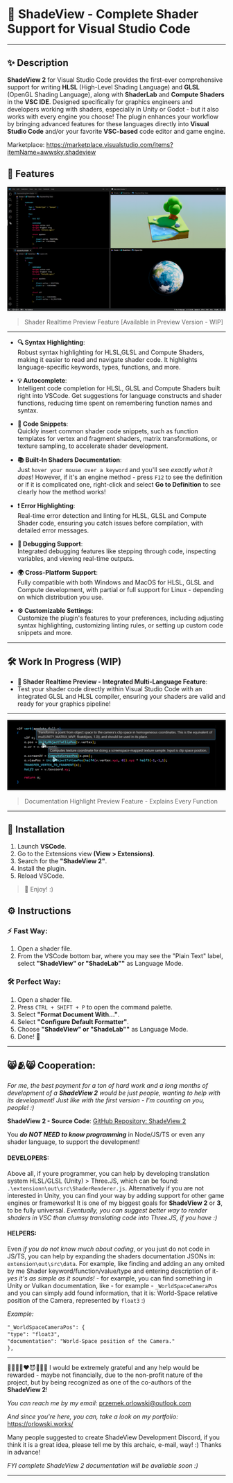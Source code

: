 # 🌈 ShadeView - Complete Shader Support for Visual Studio Code

---

## ✨ Description

**ShadeView 2** for Visual Studio Code provides the first-ever comprehensive support for writing **HLSL** (High-Level Shading Language) and **GLSL** (OpenGL Shading Language), along with **ShaderLab** and **Compute Shaders** in the **VSC IDE**. Designed specifically for graphics engineers and developers working with shaders, especially in Unity or Godot - but it also works with every engine you choose!
The plugin enhances your workflow by bringing advanced features for these languages directly into **Visual Studio Code** and/or your favorite **VSC-based** code editor and game engine.

Marketplace: https://marketplace.visualstudio.com/items?itemName=awwsky.shadeview

## 🌟 Features

![Preview Shader Realtime](./extension/images/data/shader_preview.png)

> Shader Realtime Preview Feature [Available in Preview Version - WIP]

---

- **🔍 Syntax Highlighting**:  
  Robust syntax highlighting for HLSL,GLSL and Compute Shaders, making it easier to read and navigate shader code. It highlights language-specific keywords, types, functions, and more.

- **💡 Autocomplete**:  
  Intelligent code completion for HLSL, GLSL and Compute Shaders built right into VSCode. Get suggestions for language constructs and shader functions, reducing time spent on remembering function names and syntax.

- **📜 Code Snippets**:  
  Quickly insert common shader code snippets, such as function templates for vertex and fragment shaders, matrix transformations, or texture sampling, to accelerate shader development.

- **📚 Built-In Shaders Documentation**:  
  Just `hover your mouse over a keyword` and you'll see _exactly what it does_!
  However, if it's an engine method - press `F12` to see the definition or if it is complicated one, right-click and select **Go to Definition** to see clearly how the method works!

- **❗ Error Highlighting**:  
  Real-time error detection and linting for HLSL, GLSL and Compute Shader code, ensuring you catch issues before compilation, with detailed error messages.

- **🔧 Debugging Support**:  
  Integrated debugging features like stepping through code, inspecting variables, and viewing real-time outputs.

- **🌍 Cross-Platform Support**:  
  Fully compatible with both Windows and MacOS for HLSL, GLSL and Compute development, with partial or full support for Linux - depending on which distribution you use.

- **⚙️ Customizable Settings**:  
  Customize the plugin's features to your preferences, including adjusting syntax highlighting, customizing linting rules, or setting up custom code snippets and more.

---

## 🛠️ Work In Progress (WIP)

- **🔮 Shader Realtime Preview - Integrated Multi-Language Feature**:
- Test your shader code directly within Visual Studio Code with an integrated GLSL and HLSL compiler, ensuring your shaders are valid and ready for your graphics pipeline!

---

![selection](./extension/images/data/selection.png)

> Documentation Highlight Preview Feature - Explains Every Function

---

## 🚀 Installation

1. Launch **VSCode**.
2. Go to the Extensions view **(View > Extensions)**.
3. Search for the **"ShadeView 2"**.
4. Install the plugin.
5. Reload VSCode.

> 🎉 Enjoy! :)

## ⚙️ Instructions

### ⚡ Fast Way:

1. Open a shader file.
2. From the VSCode bottom bar, where you may see the "Plain Text" label, select **"ShadeView" or "ShadeLab""** as Language Mode.

### 🛠️ Perfect Way:

1. Open a shader file.
2. Press `CTRL + SHIFT + P` to open the command palette.
3. Select **"Format Document With..."**.
4. Select **"Configure Default Formatter"**.
5. Choose **"ShadeView" or "ShadeLab""** as Language Mode.
6. Done! 🎊

---

## 😸🫂😸 Cooperation:

_For me, the best payment for a ton of hard work and a long months of development of a **ShadeView 2** would be just people, wanting to help with its development! Just like with the first version - I'm counting on you, people! :)_

**ShadeView 2 - Source Code**: [GitHub Repository: ShadeView 2](https://github.com/ovsky/shadeview-2.0)

You **_do NOT NEED to know programming_** in Node/JS/TS or even any shader language, to support the development!

#### DEVELOPERS:

Above all, if youre programmer, you can help by developing translation system HLSL/GLSL (Unity) > Three.JS, which can be found: `.\extensionn\out\src\ShaderRenderer.js`. Alternatively if you are not interested in Unity, you can find your way by adding support for other game engines or frameworks! It is one of my biggest goals for **ShadeView 2** or **3**, to be fully universal. _Eventually, you can suggest better way to render shaders in VSC than clumsy translating code into Three.JS, if you have :)_

#### HELPERS:

Even _if you do not know much about coding_, or you just do not code in JS/TS, you can help by expanding the shaders documentation JSONs in: `extension\out\src\data`. For example, like finding and adding an any omited by me Shader keyword/function/value/type and entering description of it- _yes it's as simple as it sounds!_ - for example, you can find something in Unity or Vulkan documentation, like - for example - `_WorldSpaceCameraPos` and you can simply add found information, that it is: World-Space relative position of the Camera, represented by `float3` :)

_Example:_

```
"_WorldSpaceCameraPos": {
"type": "float3",
"documentation": "World-Space position of the Camera."
},
```

---

💜😀🩷🫥❤️😈🧡🥶💛
I would be extremely grateful and any help would be rewarded - maybe not financially, due to the non-profit nature of the project, but by being recognized as one of the co-authors of the **ShadeView 2**!

_You can reach me by my email:_
przemek.orlowski@outlook.com

_And since you're here, you can, take a look on my portfolio:_
https://orlowski.works/

Many people suggested to create ShadeView Development Discord, if you think it is a great idea, please tell me by this archaic, e-mail, way! :)
Thanks in advance!

_FYI complete ShadeView 2 documentation will be available soon :)_

---
